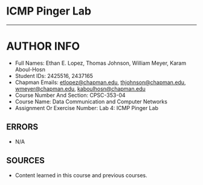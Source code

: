 # ICMP Pinger Lab

----

# AUTHOR INFO

- Full Names: Ethan E. Lopez, Thomas Johnson, William Meyer, Karam Aboul-Hosn
- Student IDs: 2425516, 2437165 
- Chapman Emails: etlopez@chapman.edu, thjohnson@chapman.edu, wmeyer@chapman.edu, kaboulhosn@chapman.edu
- Course Number And Section: CPSC-353-04
- Course Name: Data Communication and Computer Networks
- Assignment Or Exercise Number: Lab 4: ICMP Pinger Lab

## ERRORS

- N/A

## SOURCES

- Content learned in this course and previous courses.
